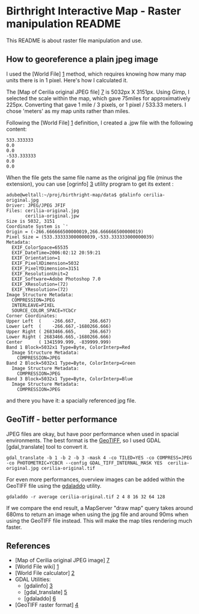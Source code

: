 Birthright Interactive Map - Raster manipulation README
=======================================================

This README is about raster file manipulation and use.


How to georeference a plain jpeg image
--------------------------------------

I used the [World File] [1] method, which requires knowing how many map units
there is in 1 pixel. Here's how I calculated it.

The [Map of Cerilia original JPEG file] [7] is 5032px X 3151px. Using Gimp, I
selected the scale within the map, which gave 75miles for approximatively 225px.
Converting that gave 1 mile / 3 pixels, or 1 pixel / 533.33 meters. I chose
'meters' as my map units rather than miles.

Following the [World File] [1] definition, I created a .jpw file with the
following content:

    533.333333
    0.0
    0.0
    -533.333333
    0.0
    0.0

When the file gets the same file name as the original jpg file (minus the
extension), you can use [ogrinfo] [3] utility program to get its extent :

    adube@weltall:~/proj/birthright-map/data$ gdalinfo cerilia-original.jpg
    Driver: JPEG/JPEG JFIF
    Files: cerilia-original.jpg
           cerilia-original.jpw
    Size is 5032, 3151
    Coordinate System is `'
    Origin = (-266.666666500000019,266.666666500000019)
    Pixel Size = (533.333333000000039,-533.333333000000039)
    Metadata:
      EXIF_ColorSpace=65535
      EXIF_DateTime=2006:02:12 20:59:21
      EXIF_Orientation=1
      EXIF_PixelXDimension=5032
      EXIF_PixelYDimension=3151
      EXIF_ResolutionUnit=2
      EXIF_Software=Adobe Photoshop 7.0
      EXIF_XResolution=(72)
      EXIF_YResolution=(72)
    Image Structure Metadata:
      COMPRESSION=JPEG
      INTERLEAVE=PIXEL
      SOURCE_COLOR_SPACE=YCbCr
    Corner Coordinates:
    Upper Left  (    -266.667,     266.667) 
    Lower Left  (    -266.667,-1680266.666) 
    Upper Right ( 2683466.665,     266.667) 
    Lower Right ( 2683466.665,-1680266.666) 
    Center      ( 1341599.999, -839999.999) 
    Band 1 Block=5032x1 Type=Byte, ColorInterp=Red
      Image Structure Metadata:
        COMPRESSION=JPEG
    Band 2 Block=5032x1 Type=Byte, ColorInterp=Green
      Image Structure Metadata:
        COMPRESSION=JPEG
    Band 3 Block=5032x1 Type=Byte, ColorInterp=Blue
      Image Structure Metadata:
        COMPRESSION=JPEG

and there you have it: a spacially referenced jpg file.


GeoTiff - better performance
----------------------------
JPEG files are okay, but have poor performance when used in spacial
environments. The best format is the [GeoTIFF][4], so I used GDAL
[gdal_translate] tool to convert it.

    gdal_translate -b 1 -b 2 -b 3 -mask 4 -co TILED=YES -co COMPRESS=JPEG -co PHOTOMETRIC=YCBCR --config GDAL_TIFF_INTERNAL_MASK YES  cerilia-original.jpg cerilia-original.tif

For even more performances, overview images can be added within the GeoTIFF
file using the [gdaladdo][6] utility.

    gdaladdo -r average cerilia-original.tif 2 4 8 16 32 64 128

If we compare the end result, a MapServer "draw map" query takes around 680ms
to return an image when using the jpg file and around 90ms when using the 
GeoTIFF file instead. This will make the map tiles rendering much faster.


References
----------

*   [Map of Cerilia original JPEG image] [7]
*   [World File wiki] [1]
*   [World File calculator] [2]
*   GDAL Utilities:
    *   [gdalinfo] [3]
    *   [gdal_translate] [5]
    *   [gdaladdo] [6]
*   [GeoTIFF raster format] [4]


[1]: http://en.wikipedia.org/wiki/World_file "World File wiki page"
[2]: http://egb13.net/2009/03/worldfile-calculator/ "World File calculator"
[3]: http://www.gdal.org/gdalinfo.html "gdalinfo, an utility listing information about a raster dataset"
[4]: http://en.wikipedia.org/wiki/GeoTIFF "GeoTIFF, best raster format"
[5]: http://www.gdal.org/gdal_translate.html "gdal_translate, GDAL utility to convert raster data between different formats"
[6]: http://www.gdal.org/gdaladdo.html "gdaladdo, builds overview images"
[7]: http://community.wizards.com/bright/go/gallery/item/86320415?pref_tab=photos "Map of Cerilia, Compiled by Drakkan"